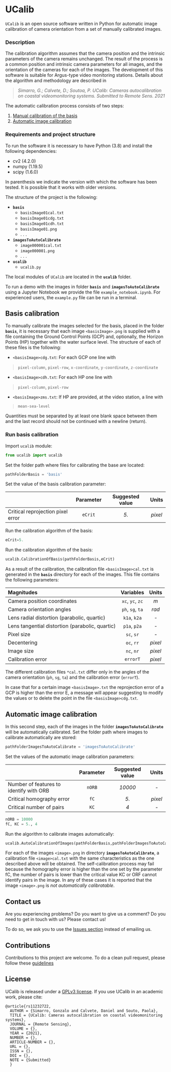 
# UCalib

`UCalib` is an open source software written in Python for automatic image calibration of camera orientation from a set of manually calibrated images.

### Description
The calibration algorithm assumes that the camera position and the intrinsic parameters of the camera remains unchanged. The result of the process is a common position and intrinsic camera parameters for all images, and the orientation of the cameras for each of the images. The development of this software is suitable for Argus-type video monitoring stations. Details about the algorithm and methodology are described in
> *Simarro, G.; Calvete, D.; Soutoa, P. UCalib: Cameras autocalibration on coastal videomonitoring systems. Submitted to Remote Sens. 2021*

The automatic calibration process consists of two steps:
 1. [Manual calibration of the basis](#basis-calibration)
 2. [Automatic image calibration](#automatic-image-calibration)

### Requirements and project structure
To run the software it is necessary to have Python (3.8) and install the following dependencies:
- cv2 (4.2.0)
- numpy (1.19.5)
- scipy (1.6.0)

In parenthesis we indicate the version with which the software has been tested. It is possible that it works with older versions. 

The structure of the project is the following:
* **`basis`**
  * `basisImage01cal.txt`
  * `basisImage01cdg.txt`
  * `basisImage01cdh.txt`
  * `basisImage01.png`
  * . . .
* **`imagesToAutoCalibrate`**
  * `image000001cal.txt`
  * `image000001.png`
  * . . .
* **`ucalib`**
  * `ucalib.py`

The local modules of `UCalib` are located in the **`ucalib`** folder.

To run a demo with the images in folder **`basis`** and **`imagesToAutoCalibrate`** using a Jupyter Notebook we provide the file `example_notebook.ipynb`. For experienced users, the `example.py` file can be run in a terminal. 

## Basis calibration
To manually calibrate the images selected for the basis, placed in the folder **`basis`**,  it is necessary that each image `<basisImage>.png` is supplied with a file containing the Ground Control Points (GCP) and, optionally, the Horizon Points (HP) together with the water surface level. The structure of each of these files is the following:
* `<basisImage>cdg.txt`: For each GCP one line with 
>`pixel-column`, `pixel-row`, `x-coordinate`, `y-coordinate`, `z-coordinate`
* `<basisImage>cdh.txt`: For each HP one line with
>`pixel-column`, `pixel-row`
* `<basisImage>zms.txt`: If HP are provided, at the video station, a line with
> `mean-sea-level`

Quantities must be separated by at least one blank space between them and the last record should not be continued with a newline (return).

### Run basis calibration
Import `ucalib` module:


```python
from ucalib import ucalib
```

Set the folder path where files for calibrating the base are located:


```python
pathFolderBasis = 'basis'
```

Set the value of the basis calibration parameter:

|  | Parameter | Suggested value | Units |
|:--|:--:|:--:|:--:|
| Critical reprojection pixel error | `eCrit` | _5._ | _pixel_ |


Run the calibration algorithm of the basis:


```python
eCrit=5.
```

Run the calibration algorithm of the basis:


```python
ucalib.CalibrationOfBasis(pathFolderBasis,eCrit)
```

As a result of the calibration, the calibration file `<basisImage>cal.txt` is generated in the **`basis`** directory for each of the images. This file contains the following parameters:

| Magnitudes | Variables | Units |
|:--|:--:|:--:|
| Camera position coordinates | `xc`, `yc`, `zc` | _m_ |
| Camera orientation angles | `ph`, `sg`, `ta` | _rad_ |
| Lens radial distortion (parabolic, quartic) | `k1a`, `k2a` | _-_ |
| Lens tangential distortion (parabolic, quartic) | `p1a`, `p2a` | _-_ |
| Pixel size | `sc`, `sr` | _-_ |
| Decentering | `oc`, `rr` | _pixel_ |
| Image size | `nc`, `nr` | _pixel_ |
| Calibration error | `errorT`| _pixel_ |

The different calibration files `*cal.txt` differ only in the angles of the camera orientation  (`ph`, `sg`, `ta`) and the calibration error (`errorT`).

In case that for a certain image `<basisImage>.txt` the reprojection error of a GCP is higher than the error E, a message will appear suggesting to modify the values or to delete the point in the file `<basisImage>cdg.txt`. 

## Automatic image calibration

In this second step, each of the images in the folder **`imagesToAutoCalibrate`** will be automatically calibrated. Set the folder path where images to calibrate automatically are stored:


```python
pathFolderImagesToAutoCalibrate = 'imagesToAutoCalibrate'
```

Set the values of the automatic image calibration parameters:

|  | Parameter | Suggested value | Units |
|:--|:--:|:--:|:--:|
| Number of features to identify with ORB | `nORB` | _10000_ | _-_ |
| Critical homography error | `fC` | _5._ | _pixel_ |
| Critical number of pairs | `KC` | _4_ | _-_ |



```python
nORB = 10000
fC, KC = 5., 4
```

Run the algorithm to calibrate images automatically:


```python
ucalib.AutoCalibrationOfImages(pathFolderBasis,pathFolderImagesToAutoCalibrate,nORB,fC,KC)
```

For each of the images `<image>.png` in directory **`imagesToAutoCalibrate`**, a calibration file `<image>cal.txt` with the same characteristics as the one described above will be obtained.
The self-calibration process may fail because the homography error is higher than the one set by the parameter fC, the number of pairs is lower than the critical value KC or ORF cannot identify pairs in the image. In any of these cases it is reported that the image  `<image>.png` is _not automatically calibratable_.

## Contact us

Are you experiencing problems? Do you want to give us a comment? Do you need to get in touch with us? Please contact us!

To do so, we ask you to use the [Issues section](https://github.com/Ulises-ICM-UPC/UCalib/issues) instead of emailing us.

## Contributions

Contributions to this project are welcome. To do a clean pull request, please follow these [guidelines](https://github.com/MarcDiethelm/contributing/blob/master/README.md)

## License

UCalib is released under a [GPLv3 license](https://github.com/Ulises-ICM-UPC/UCalib/blob/main/LICENSE). If you use UCalib in an academic work, please cite:

    @article{rs11232722,
      AUTHOR = {Simarro, Gonzalo and Calvete, Daniel and Souto, Paola},
      TITLE = {UCalib: Cameras autocalibration on coastal videomonitoring systems},
      JOURNAL = {Remote Sensing},
      VOLUME = {},
      YEAR = {2021},
      NUMBER = {},
      ARTICLE-NUMBER = {},
      URL = {},
      ISSN = {},
      DOI = {},
      NOTE = {Submitted}
      }
